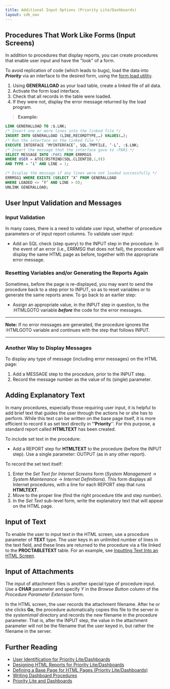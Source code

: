 ```yaml
---
title: Additional Input Options (Priority Lite/Dashboards)
layout: sdk_nav
---
```


## Procedures That Work Like Forms (Input Screens) 

In addition to procedures that display reports, you can create
procedures that enable user input and have the "look" of a form.

To avoid replication of code (which leads to bugs), load the data into
***Priority*** via an interface to the desired form, using the [form
load utility](Form-Loads).

1.  Using **GENERALLOAD** as your load table, create a linked file of
    all data.
2.  Activate the form load interface.
3.  Check that all records in the table were loaded.
4.  If they were not, display the error message returned by the load
    program.

> **Example:**
```sql
LINK GENERALLOAD TO :$.LNK;
/* Insert one or more lines into the linked file */
INSERT INTO GENERALLOAD (LINE,RECORDTYPE,…) VALUES(…);
/* Run the interface on the linked file */ 
EXECUTE INTERFACE ‘MYINTERFACE’, SQL.TMPFILE, ‘-L’, :$.LNK;
/* Insert the message that the interface gave to :PAR1 */
SELECT MESSAGE INTO :PAR1 FROM ERRMSGS
WHERE USER = ATOI(RSTRIND(SQL.CLIENTID,1,9)) 
AND TYPE = ‘i’ AND LINE = 1;

/* Display the message if any lines were not loaded successfully */
ERRMSG1 WHERE EXISTS (SELECT ‘X’ FROM GENERALLOAD
WHERE LOADED <> ‘Y’ AND LINE > 0);
UNLINK GENERALLOAD;
```

## User Input Validation and Messages 

### Input Validation 

In many cases, there is a need to validate user input, whether of
procedure parameters or of input report columns. To validate user input:

-   Add an SQL check (step query) to the INPUT step in the procedure. In
    the event of an error (i.e., ERRMSG that does not fail), the
    procedure will display the same HTML page as before, together with
    the appropriate error message.

### Resetting Variables and/or Generating the Reports Again 

Sometimes, before the page is re-displayed, you may want to send the
procedure back to a step prior to INPUT, so as to reset variables or to
generate the same reports anew. To go back to an earlier step:

-   Assign an appropriate value, in the INPUT step in question, to the
    :HTMLGOTO variable ***before*** the code for the error messages.

------------------------------------------------------------------------

**Note:** If no error messages are generated, the procedure ignores the
:HTMLGOTO variable and continues with the step that follows INPUT.

------------------------------------------------------------------------

### Another Way to Display Messages 

To display any type of message (including error messages) on the HTML
page:

1.  Add a MESSAGE step to the procedure, prior to the INPUT step.
2.  Record the message number as the value of its (single) parameter.

## Adding Explanatory Text 

In many procedures, especially those requiring user input, it is helpful
to add brief text that guides the user through the actions he or she has
to perform. While this text can be written on the base page itself, it
is more efficient to record it as set text directly in
**\'\'Priority**\'\'. For this purpose, a standard report called
**HTMLTEXT** has been created.

To include set text in the procedure:

-   Add a REPORT step for **HTMLTEXT** to the procedure (before the
    INPUT step). Use a single parameter: OUTPUT (as in any other
    report).

To record the set text itself:

1.  Enter the *Set Text for Internet Screens* form (*System Management*
    → *System Maintenance* → *Internet Definitions*). This form displays
    all Internet procedures, with a line for each REPORT step that runs
    **HTMLTEXT**.
2.  Move to the proper line (find the right procedure title and step
    number).
3.  In the *Set Text* sub-level form, write the explanatory text that
    will appear on the HTML page.

## Input of Text 

To enable the user to input text in the HTML screen, use a procedure
parameter of **TEXT** type. The user keys in an unlimited number of
lines in the text field, and these lines are returned to the procedure
via a file linked to the **PROCTABLETEXT** table. For an example, see
[Inputting Text Into an HTML
Screen](User-Input-in-Procedures#Inputting-Text-Into-an-HTML-Screen ).

## Input of Attachments 

The input of attachment files is another special type of procedure
input. Use a **CHAR** parameter and specify *Y* in the *Browse Button*
column of the *Procedure Parameter Extension* form.

In the HTML screen, the user records the attachment filename. After he
or she clicks **Go**, the procedure automatically copies this file to
the server in the *system\\mail* directory and records the new filename
in the procedure parameter. That is, after the INPUT step, the value in
the attachment parameter will not be the filename that the user keyed
in, but rather the filename in the server.

## Further Reading 

-   [User Identification for Priority
    Lite/Dashboards](User-Identification-for-Priority-Lite/Dashboards )
-   [Designing HTML Reports for Priority
    Lite/Dashboards](Designing-HTML-Reports-for-Priority-Lite/Dashboards )
-   [Defining a Base Page for HTML Pages (Priority
    Lite/Dashboards)](Defining-a-Base-Page-for-HTML-Pages-(Priority-Lite/Dashboards) )
-   [Writing Dashboard
    Procedures](Writing-Dashboard-Procedures )
-   [Priority Lite and
    Dashboards](Priority-Lite-and-Dashboards )
